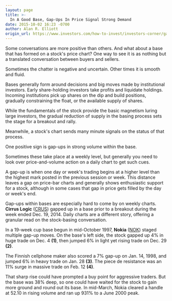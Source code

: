 ```yaml
---
layout: page
title: >-
  In A Good Base, Gap-Ups In Price Signal Strong Demand
date: 2015-10-02 16:23 -0700
author: Alan R. Elliott
origin_url: https://www.investors.com/how-to-invest/investors-corner/gap-up-moves-are-positive/
---
```


Some conversations are more positive than others. And what about a base that has formed on a stock's price chart? One way to see it is as nothing but a translated conversation between buyers and sellers.

Sometimes the chatter is negative and uncertain. Other times it is smooth and fluid.

Bases generally form around decisions and big moves made by institutional investors. Early share-holding investors take profits and liquidate holdings. Incoming institutions pick up shares on the dip and build positions, gradually constraining the float, or the available supply of shares.

While the fundamentals of the stock provide the basic magnetism luring large investors, the gradual reduction of supply in the basing process sets the stage for a breakout and rally.

Meanwhile, a stock's chart sends many minute signals on the status of that process.

One positive sign is gap-ups in strong volume within the base.

Sometimes these take place at a weekly level, but generally you need to look over price-and-volume action on a daily chart to get such cues.

A gap-up is when one day or week's trading begins at a higher level than the highest mark posted in the previous session or week. This distance leaves a gap on price-bar charts and generally shows enthusiastic support for a stock, although in some cases that gap in price gets filled by the day or week's end.

Gap-ups within bases are especially hard to come by on weekly charts. **Cirrus Logic** ([CRUS](https://research.investors.com/quote.aspx?symbol=CRUS)) gapped up in a base prior to a breakout during the week ended Dec. 19, 2014. Daily charts are a different story, offering a granular read on the stock-basing conversation.

In a 19-week cup base begun in mid-October 1997, **Nokia** ([NOK](https://research.investors.com/quote.aspx?symbol=NOK)) staged multiple gap-up moves. On the base's left side, the stock gapped up 4% in huge trade on Dec. 4 **(1)**, then jumped 6% in light yet rising trade on Dec. 29 **(2)**.

The Finnish cellphone maker also scored a 7% gap-up on Jan. 14, 1998, and jumped 6% in heavy trade on Jan. 28 **(3)**. The piece de resistance was an 11% surge in massive trade on Feb. 12 **(4)**.

That sharp rise could have prompted a buy point for aggressive traders. But the base was 38% deep, so one could have waited for the stock to gain more ground and round out its base. In mid-March, Nokia cleared a handle at 52.10 in rising volume and ran up 931% to a June 2000 peak.
